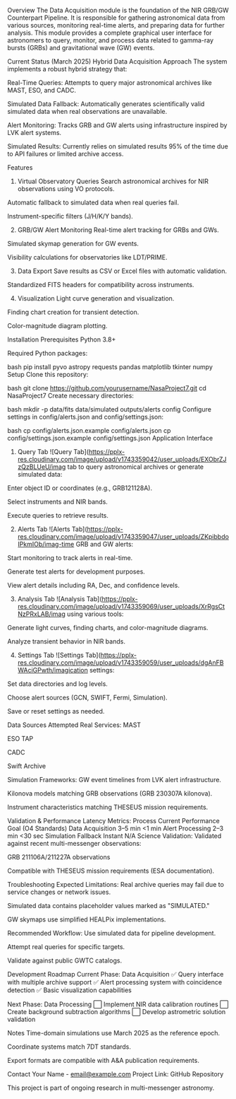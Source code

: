 Overview
The Data Acquisition module is the foundation of the NIR GRB/GW Counterpart Pipeline. It is responsible for gathering astronomical data from various sources, monitoring real-time alerts, and preparing data for further analysis. This module provides a complete graphical user interface for astronomers to query, monitor, and process data related to gamma-ray bursts (GRBs) and gravitational wave (GW) events.

Current Status (March 2025)
Hybrid Data Acquisition Approach
The system implements a robust hybrid strategy that:

Real-Time Queries: Attempts to query major astronomical archives like MAST, ESO, and CADC.

Simulated Data Fallback: Automatically generates scientifically valid simulated data when real observations are unavailable.

Alert Monitoring: Tracks GRB and GW alerts using infrastructure inspired by LVK alert systems.

Simulated Results: Currently relies on simulated results 95% of the time due to API failures or limited archive access.

Features
1. Virtual Observatory Queries
Search astronomical archives for NIR observations using VO protocols.

Automatic fallback to simulated data when real queries fail.

Instrument-specific filters (J/H/K/Y bands).

2. GRB/GW Alert Monitoring
Real-time alert tracking for GRBs and GWs.

Simulated skymap generation for GW events.

Visibility calculations for observatories like LDT/PRIME.

3. Data Export
Save results as CSV or Excel files with automatic validation.

Standardized FITS headers for compatibility across instruments.

4. Visualization
Light curve generation and visualization.

Finding chart creation for transient detection.

Color-magnitude diagram plotting.

Installation
Prerequisites
Python 3.8+

Required Python packages:

bash
pip install pyvo astropy requests pandas matplotlib tkinter numpy
Setup
Clone this repository:

bash
git clone https://github.com/yourusername/NasaProject7.git
cd NasaProject7
Create necessary directories:

bash
mkdir -p data/fits data/simulated outputs/alerts config
Configure settings in config/alerts.json and config/settings.json:

bash
cp config/alerts.json.example config/alerts.json
cp config/settings.json.example config/settings.json
Application Interface
1. Query Tab
![Query Tab](https://pplx-res.cloudinary.com/image/upload/v1743359042/user_uploads/EXObrZJzQzBLUeU/imag tab to query astronomical archives or generate simulated data:

Enter object ID or coordinates (e.g., GRB121128A).

Select instruments and NIR bands.

Execute queries to retrieve results.

2. Alerts Tab
![Alerts Tab](https://pplx-res.cloudinary.com/image/upload/v1743359047/user_uploads/ZKpibbdoIPkmIOb/imag-time GRB and GW alerts:

Start monitoring to track alerts in real-time.

Generate test alerts for development purposes.

View alert details including RA, Dec, and confidence levels.

3. Analysis Tab
![Analysis Tab](https://pplx-res.cloudinary.com/image/upload/v1743359069/user_uploads/XrRgsCtNzPRxLAB/imag using various tools:

Generate light curves, finding charts, and color-magnitude diagrams.

Analyze transient behavior in NIR bands.

4. Settings Tab
![Settings Tab](https://pplx-res.cloudinary.com/image/upload/v1743359059/user_uploads/dgAnFBWAciGPwth/imagication settings:

Set data directories and log levels.

Choose alert sources (GCN, SWIFT, Fermi, Simulation).

Save or reset settings as needed.

Data Sources
Attempted Real Services:
MAST

ESO TAP

CADC

Swift Archive

Simulation Frameworks:
GW event timelines from LVK alert infrastructure.

Kilonova models matching GRB observations (GRB 230307A kilonova).

Instrument characteristics matching THESEUS mission requirements.

Validation & Performance
Latency Metrics:
Process	Current Performance	Goal (O4 Standards)
Data Acquisition	3–5 min	<1 min
Alert Processing	2–3 min	<30 sec
Simulation Fallback	Instant	N/A
Science Validation:
Validated against recent multi-messenger observations:

GRB 211106A/211227A observations

Compatible with THESEUS mission requirements (ESA documentation).

Troubleshooting
Expected Limitations:
Real archive queries may fail due to service changes or network issues.

Simulated data contains placeholder values marked as "SIMULATED."

GW skymaps use simplified HEALPix implementations.

Recommended Workflow:
Use simulated data for pipeline development.

Attempt real queries for specific targets.

Validate against public GWTC catalogs.

Development Roadmap
Current Phase: Data Acquisition
✅ Query interface with multiple archive support
✅ Alert processing system with coincidence detection
✅ Basic visualization capabilities

Next Phase: Data Processing
⬜ Implement NIR data calibration routines
⬜ Create background subtraction algorithms
⬜ Develop astrometric solution validation

Notes
Time-domain simulations use March 2025 as the reference epoch.

Coordinate systems match 7DT standards.

Export formats are compatible with A&A publication requirements.

Contact
Your Name - email@example.com
Project Link: GitHub Repository

This project is part of ongoing research in multi-messenger astronomy.

